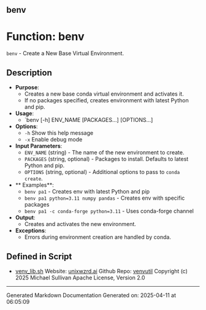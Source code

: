 ## benv
# Function: benv
`benv` - Create a New Base Virtual Environment.
## Description
- **Purpose**: 
  - Creates a new base conda virtual environment and activates it.
  - If no packages specified, creates environment with latest Python and pip.
- **Usage**: 
  - `benv [-h] ENV_NAME [PACKAGES...] [OPTIONS...]
- **Options**: 
  - `-h`   Show this help message
  - `-x`   Enable debug mode
- **Input Parameters**: 
  - `ENV_NAME` (string) - The name of the new environment to create.
  - `PACKAGES` (string, optional) - Packages to install. Defaults to latest Python and pip.
  - `OPTIONS` (string, optional) - Additional options to pass to `conda create`.
- ** Examples**: 
  - `benv pa1` - Creates env with latest Python and pip
  - `benv pa1 python=3.11 numpy pandas` - Creates env with specific packages
  - `benv pa1 -c conda-forge python=3.11` - Uses conda-forge channel
- **Output**: 
  - Creates and activates the new environment.
- **Exceptions**: 
  - Errors during environment creation are handled by conda.

## Defined in Script

* [venv_lib.sh](../venv_lib_sh.md)
Website: [unixwzrd.ai](https://unixwzrd.ai)
Github Repo: [venvutil](https://github.com/unixwzrd/venvutil)
Copyright (c) 2025 Michael Sullivan
Apache License, Version 2.0

---

Generated Markdown Documentation
Generated on: 2025-04-11 at 06:05:09
